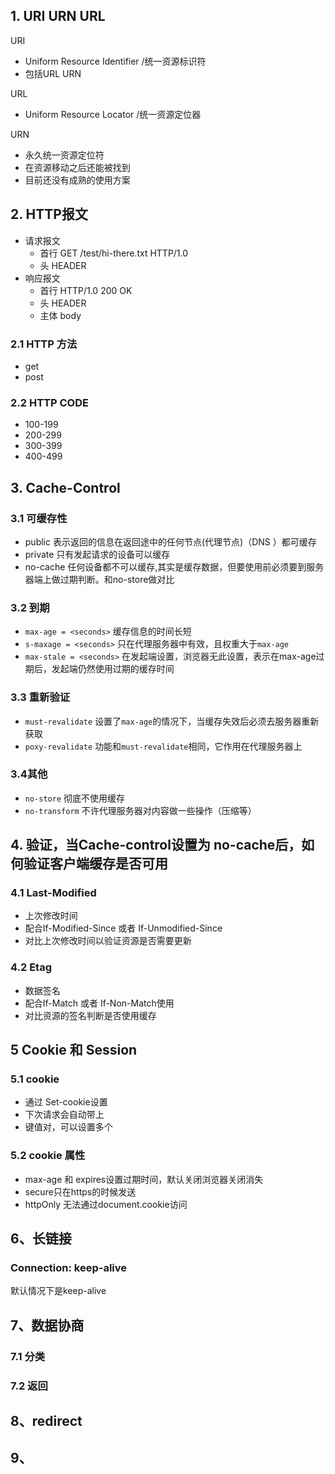 ## 1. URI  URN URL
 URI
 - Uniform Resource Identifier /统一资源标识符
 - 包括URL  URN

 URL
 - Uniform Resource Locator /统一资源定位器

 URN
 - 永久统一资源定位符
 - 在资源移动之后还能被找到
 - 目前还没有成熟的使用方案

 ## 2. HTTP报文

 - 请求报文
    - 首行 GET /test/hi-there.txt HTTP/1.0
    - 头  HEADER
 - 响应报文
    - 首行  HTTP/1.0 200 OK
    - 头 HEADER
    - 主体 body

### 2.1 HTTP 方法
- get
- post

### 2.2 HTTP CODE
- 100-199
- 200-299
- 300-399
- 400-499

## 3. Cache-Control

### 3.1 可缓存性

 - public  表示返回的信息在返回途中的任何节点(代理节点)（DNS ）都可缓存
 - private 只有发起请求的设备可以缓存
 - no-cache 任何设备都不可以缓存,其实是缓存数据，但要使用前必须要到服务器端上做过期判断。和no-store做对比

### 3.2 到期
- `max-age = <seconds>` 缓存信息的时间长短
- `s-maxage = <seconds>` 只在代理服务器中有效，且权重大于`max-age`
- `max-stale = <seconds>` 在发起端设置，浏览器无此设置，表示在max-age过期后，发起端仍然使用过期的缓存时间

### 3.3 重新验证
- `must-revalidate` 设置了`max-age`的情况下，当缓存失效后必须去服务器重新获取
- `poxy-revalidate` 功能和`must-revalidate`相同，它作用在代理服务器上

### 3.4其他
- `no-store` 彻底不使用缓存
- `no-transform` 不许代理服务器对内容做一些操作（压缩等）

## 4. 验证，当Cache-control设置为 no-cache后，如何验证客户端缓存是否可用

### 4.1 Last-Modified 
- 上次修改时间
- 配合If-Modified-Since 或者 If-Unmodified-Since
- 对比上次修改时间以验证资源是否需要更新

### 4.2 Etag
- 数据签名 
- 配合If-Match 或者 If-Non-Match使用
- 对比资源的签名判断是否使用缓存


## 5 Cookie 和 Session

### 5.1 cookie
 - 通过 Set-cookie设置
 - 下次请求会自动带上
 - 键值对，可以设置多个


### 5.2 cookie 属性
 - max-age 和 expires设置过期时间，默认关闭浏览器关闭消失
 - secure只在https的时候发送
 - httpOnly 无法通过document.cookie访问

 ## 6、长链接

 ### Connection: keep-alive
 默认情况下是keep-alive



## 7、数据协商

### 7.1 分类

### 7.2 返回


## 8、redirect


## 9、

 



